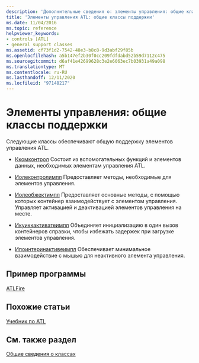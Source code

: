 ```yaml
---
description: 'Дополнительные сведения о: элементы управления: общие классы поддержки'
title: 'Элементы управления ATL: общие классы поддержки'
ms.date: 11/04/2016
ms.topic: reference
helpviewer_keywords:
- controls [ATL]
- general support classes
ms.assetid: cf73f1d2-7542-48e3-b8c8-9d3abf29f85b
ms.openlocfilehash: a5b147ef2b30f0cc209fdfdabd52b59d7112c475
ms.sourcegitcommit: d6af41e42699628c3e2e6063ec7b03931a49a098
ms.translationtype: MT
ms.contentlocale: ru-RU
ms.lasthandoff: 12/11/2020
ms.locfileid: "97148217"
---
```

# <a name="controls-general-support-classes"></a>Элементы управления: общие классы поддержки

Следующие классы обеспечивают общую поддержку элементов управления ATL.

- [Ккомконтрол](../atl/reference/ccomcontrol-class.md) Состоит из вспомогательных функций и элементов данных, необходимых элементам управления ATL.

- [Иолеконтролимпл](../atl/reference/iolecontrolimpl-class.md) Предоставляет методы, необходимые для элементов управления.

- [Иолеобжектимпл](../atl/reference/ioleobjectimpl-class.md) Предоставляет основные методы, с помощью которых контейнер взаимодействует с элементом управления. Управляет активацией и деактивацией элементов управления на месте.

- [Икуиккактиватеимпл](../atl/reference/iquickactivateimpl-class.md) Объединяет инициализацию в один вызов контейнеров справки, чтобы избежать задержек при загрузке элементов управления.

- [Ипоинтеринактивеимпл](../atl/reference/ipointerinactiveimpl-class.md) Обеспечивает минимальное взаимодействие с мышью для неактивного элемента управления.

## <a name="sample-program"></a>Пример программы

[ATLFire](../overview/visual-cpp-samples.md)

## <a name="related-articles"></a>Похожие статьи

[Учебник по ATL](../atl/active-template-library-atl-tutorial.md)

## <a name="see-also"></a>См. также раздел

[Общие сведения о классах](../atl/atl-class-overview.md)
